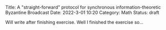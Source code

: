 Title: A "straight-forward" protocol for synchronous information-theoretic Byzantine Broadcast
Date: 2022-3-01 10:20
Category: Math
Status: draft

Will write after finishing exercise. Well I finished the exercise so...